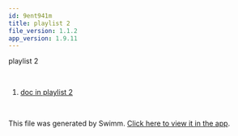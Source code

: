 ```yaml
---
id: 9ent941m
title: playlist 2
file_version: 1.1.2
app_version: 1.9.11
---
```


<!-- Intro - Do not remove this comment -->
playlist 2

<br/>

<!-- Steps - Do not remove this comment -->
1. [doc in playlist 2](doc-in-playlist-2.qoahql9d.sw.md)


<br/>

This file was generated by Swimm. [Click here to view it in the app](https://swimm-web-app.web.app/repos/Z2l0aHViJTNBJTNBTm9hUmVwbyUzQSUzQU5vYW96ZXI=/playlists/9ent941m).
